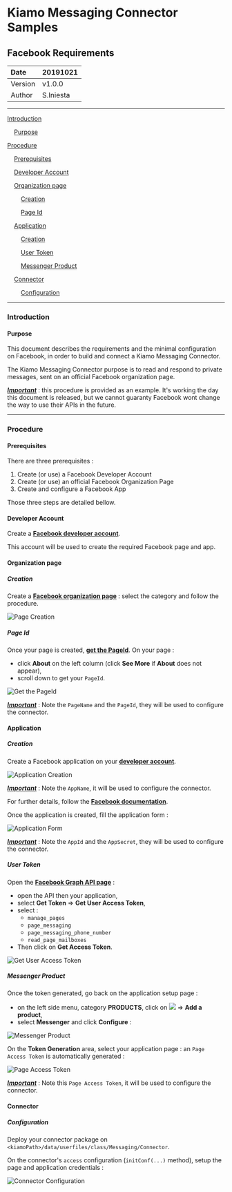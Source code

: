 # Kiamo Messaging Connector Samples

## Facebook Requirements



| Date    | 20191021  |
| :------ | --------- |
| Version | v1.0.0    |
| Author  | S.Iniesta |



------


[Introduction](#introduction)

&nbsp;&nbsp;&nbsp;&nbsp;[Purpose](#purpose)

[Procedure](#procedure)

&nbsp;&nbsp;&nbsp;&nbsp;[Prerequisites](#prerequisites)

&nbsp;&nbsp;&nbsp;&nbsp;[Developer Account](#developerAccount)

&nbsp;&nbsp;&nbsp;&nbsp;[Organization page](#organizationPage)

&nbsp;&nbsp;&nbsp;&nbsp;&nbsp;&nbsp;&nbsp;&nbsp;[Creation](#creation)

&nbsp;&nbsp;&nbsp;&nbsp;&nbsp;&nbsp;&nbsp;&nbsp;[Page Id](#pageId)

&nbsp;&nbsp;&nbsp;&nbsp;[Application](#application)

&nbsp;&nbsp;&nbsp;&nbsp;&nbsp;&nbsp;&nbsp;&nbsp;[Creation](#creation2)

&nbsp;&nbsp;&nbsp;&nbsp;&nbsp;&nbsp;&nbsp;&nbsp;[User Token](#userToken)

&nbsp;&nbsp;&nbsp;&nbsp;&nbsp;&nbsp;&nbsp;&nbsp;[Messenger Product](#messengerProduct)

&nbsp;&nbsp;&nbsp;&nbsp;[Connector](#connector)

&nbsp;&nbsp;&nbsp;&nbsp;&nbsp;&nbsp;&nbsp;&nbsp;[Configuration](#configuration)


------



<a name="introduction"></a>
### Introduction

<a name="purpose"></a>
####  Purpose

This document describes the requirements and the minimal configuration on Facebook, in order to build and connect a Kiamo Messaging Connector.

The Kiamo Messaging Connector purpose is to read and respond to private messages, sent on an official Facebook organization page.



***<u>Important</u>*** : this procedure is provided as an example. It's working the day this document is released, but we cannot guaranty Facebook wont change the way to use their APIs in the future.



------



<a name="procedure"></a>
### Procedure

<a name="prerequisites"></a>
#### Prerequisites

There are three prerequisites :

1. Create (or use) a Facebook Developer Account
2. Create (or use) an official Facebook Organization Page
3. Create and configure a Facebook App

Those three steps are detailed bellow.



<a name="developerAccount"></a>
#### Developer Account

Create a **[Facebook developer account](https://developers.facebook.com)**.

This account will be used to create the required Facebook page and app.



<a name="organizationPage"></a>
#### Organization page

<a name="creation"></a>
##### Creation

Create a **[Facebook organization page](http://www.facebook.com/pages/create)** : select the category and follow the procedure.

![Page Creation](https://github.com/openKiamo/Messaging-Connectors/blob/master/Samples/GET_Connectors/Facebook%20Simple%20GET%20Connector%20Sample/FacebookRequirements/data/FB_0101_CreatePage.png)



<a name="pageId"></a>
##### Page Id

Once your page is created, **[get the PageId](https://www.facebook.com/help/1503421039731588)**. On your page :

* click **About** on the left column (click **See More** if **About** does not appear),
* scroll down to get your `PageId`.

![Get the PageId](https://github.com/openKiamo/Messaging-Connectors/blob/master/Samples/GET_Connectors/Facebook%20Simple%20GET%20Connector%20Sample/FacebookRequirements/data/FB_0102_CreatePage.png)

***<u>Important</u>*** :  Note the `PageName` and the `PageId`, they will be used to configure the connector.



<a name="application"></a>
#### Application

<a name="creation2"></a>
##### Creation

Create a Facebook application on your **[developer account](https://developers.facebook.com/apps)**.

![Application Creation](https://github.com/openKiamo/Messaging-Connectors/blob/master/Samples/GET_Connectors/Facebook%20Simple%20GET%20Connector%20Sample/FacebookRequirements/data/FB_0201_CreateApp.png)



***<u>Important</u>*** :  Note the `AppName`, it will be used to configure the connector.

For further details, follow the **[Facebook documentation](https://developers.facebook.com/docs/apps/register)**.



Once the application is created, fill the application form :

![Application Form](https://github.com/openKiamo/Messaging-Connectors/blob/master/Samples/GET_Connectors/Facebook%20Simple%20GET%20Connector%20Sample/FacebookRequirements/data/FB_0202_CreateApp.png)

***<u>Important</u>*** :  Note the `AppId` and the `AppSecret`, they will be used to configure the connector.



<a name="userToken"></a>
##### User Token

Open the **[Facebook Graph API page](https://developers.facebook.com/apps)** :

* open the API then your application,
* select **Get Token** => **Get User Access Token**,
* select :
  * `manage_pages`
  * `page_messaging`
  * `page_messaging_phone_number`
  * `read_page_mailboxes`
* Then click on **Get Access Token**.

![Get User Access Token](https://github.com/openKiamo/Messaging-Connectors/blob/master/Samples/GET_Connectors/Facebook%20Simple%20GET%20Connector%20Sample/FacebookRequirements/data/FB_0203_CreateApp.png)



<a name="messengerProduct"></a>
##### Messenger Product

Once the token generated, go back on the application setup page :

* on the left side menu, category **PRODUCTS**, click on ![](https://github.com/openKiamo/Messaging-Connectors/blob/master/Samples/GET_Connectors/Facebook%20Simple%20GET%20Connector%20Sample/FacebookRequirements/data/FB_plus.png) => **Add a product**,
* select **Messenger** and click **Configure** :

![Messenger Product](https://github.com/openKiamo/Messaging-Connectors/blob/master/Samples/GET_Connectors/Facebook%20Simple%20GET%20Connector%20Sample/FacebookRequirements/data/FB_0204_CreateApp.png)



On the **Token Generation** area, select your application page : an `Page Access Token` is automatically generated :

![Page Access Token](https://github.com/openKiamo/Messaging-Connectors/blob/master/Samples/GET_Connectors/Facebook%20Simple%20GET%20Connector%20Sample/FacebookRequirements/data/FB_0205_CreateApp.png)



***<u>Important</u>*** :  Note this `Page Access Token`, it will be used to configure the connector.



<a name="connector"></a>
#### Connector

<a name="configuration"></a>
##### Configuration

Deploy your connector package on `<kiamoPath>/data/userfiles/class/Messaging/Connector`.

On the connector's `access` configuration (`initConf(...)` method), setup the page and application credentials :

![Connector Configuration](https://github.com/openKiamo/Messaging-Connectors/blob/master/Samples/GET_Connectors/Facebook%20Simple%20GET%20Connector%20Sample/FacebookRequirements/data/FB_0301_ConnectorConfiguration.png)

